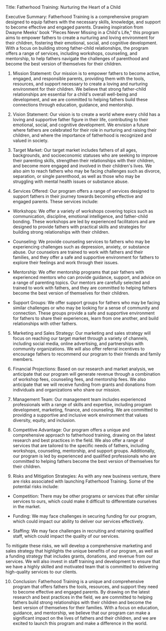 Title: Fatherhood Training: Nurturing the Heart of a Child

Executive Summary:
Fatherhood Training is a comprehensive program designed to equip fathers with the necessary skills, knowledge, and support to become effective and engaged parents. Drawing inspiration from Dwayne Meeks' book "Pieces Never Missing in a Child's Life," this program aims to empower fathers to create a nurturing and loving environment for their children, fostering their emotional, social, and cognitive development. With a focus on building strong father-child relationships, the program offers a range of services, including workshops, counseling, and mentorship, to help fathers navigate the challenges of parenthood and become the best version of themselves for their children.

1. Mission Statement:
Our mission is to empower fathers to become active, engaged, and responsible parents, providing them with the tools, resources, and support necessary to create a loving and nurturing environment for their children. We believe that strong father-child relationships are essential for a child's overall well-being and development, and we are committed to helping fathers build these connections through education, guidance, and mentorship.

2. Vision Statement:
Our vision is to create a world where every child has a loving and supportive father figure in their life, contributing to their emotional, social, and cognitive development. We envision a future where fathers are celebrated for their role in nurturing and raising their children, and where the importance of fatherhood is recognized and valued in society.

3. Target Market:
Our target market includes fathers of all ages, backgrounds, and socioeconomic statuses who are seeking to improve their parenting skills, strengthen their relationships with their children, and become more engaged and involved in their children's lives. We also aim to reach fathers who may be facing challenges such as divorce, separation, or single parenthood, as well as those who may be struggling with mental health issues or substance abuse.

4. Services Offered:
Our program offers a range of services designed to support fathers in their journey towards becoming effective and engaged parents. These services include:

- Workshops: We offer a variety of workshops covering topics such as communication, discipline, emotional intelligence, and father-child bonding. These workshops are led by experienced facilitators and are designed to provide fathers with practical skills and strategies for building strong relationships with their children.

- Counseling: We provide counseling services to fathers who may be experiencing challenges such as depression, anxiety, or substance abuse. Our counselors are trained to work with fathers and their families, and they offer a safe and supportive environment for fathers to explore their feelings and work through their issues.

- Mentorship: We offer mentorship programs that pair fathers with experienced mentors who can provide guidance, support, and advice on a range of parenting topics. Our mentors are carefully selected and trained to work with fathers, and they are committed to helping fathers become the best version of themselves for their children.

- Support Groups: We offer support groups for fathers who may be facing similar challenges or who may be looking for a sense of community and connection. These groups provide a safe and supportive environment for fathers to share their experiences, learn from one another, and build relationships with other fathers.

5. Marketing and Sales Strategy:
Our marketing and sales strategy will focus on reaching our target market through a variety of channels, including social media, online advertising, and partnerships with community organizations. We will also offer referral incentives to encourage fathers to recommend our program to their friends and family members.

6. Financial Projections:
Based on our research and market analysis, we anticipate that our program will generate revenue through a combination of workshop fees, counseling fees, and mentorship fees. We also anticipate that we will receive funding from grants and donations from individuals and organizations who share our mission.

7. Management Team:
Our management team includes experienced professionals with a range of skills and expertise, including program development, marketing, finance, and counseling. We are committed to providing a supportive and inclusive work environment that values diversity, equity, and inclusion.

8. Competitive Advantage:
Our program offers a unique and comprehensive approach to fatherhood training, drawing on the latest research and best practices in the field. We also offer a range of services that are tailored to the specific needs of fathers, including workshops, counseling, mentorship, and support groups. Additionally, our program is led by experienced and qualified professionals who are committed to helping fathers become the best version of themselves for their children.

9. Risks and Mitigation Strategies:
As with any new business venture, there are risks associated with launching Fatherhood Training. Some of the potential risks include:

- Competition: There may be other programs or services that offer similar services to ours, which could make it difficult to differentiate ourselves in the market.

- Funding: We may face challenges in securing funding for our program, which could impact our ability to deliver our services effectively.

- Staffing: We may face challenges in recruiting and retaining qualified staff, which could impact the quality of our services.

To mitigate these risks, we will develop a comprehensive marketing and sales strategy that highlights the unique benefits of our program, as well as a funding strategy that includes grants, donations, and revenue from our services. We will also invest in staff training and development to ensure that we have a highly skilled and motivated team that is committed to delivering high-quality services to our clients.

10. Conclusion:
Fatherhood Training is a unique and comprehensive program that offers fathers the tools, resources, and support they need to become effective and engaged parents. By drawing on the latest research and best practices in the field, we are committed to helping fathers build strong relationships with their children and become the best version of themselves for their families. With a focus on education, guidance, and mentorship, we believe that our program can make a significant impact on the lives of fathers and their children, and we are excited to launch this program and make a difference in the world.